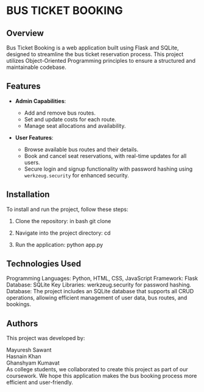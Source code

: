 # BUS TICKET BOOKING

## Overview
Bus Ticket Booking is a web application built using Flask and SQLite, designed to streamline the bus ticket reservation process. This project utilizes Object-Oriented Programming principles to ensure a structured and maintainable codebase.

## Features
- **Admin Capabilities**:
  - Add and remove bus routes.
  - Set and update costs for each route.
  - Manage seat allocations and availability.

- **User Features**:
  - Browse available bus routes and their details.
  - Book and cancel seat reservations, with real-time updates for all users.
  - Secure login and signup functionality with password hashing using `werkzeug.security` for enhanced security.

## Installation

To install and run the project, follow these steps:

1. Clone the repository:
   in bash
   git clone <repository-url>
   
2. Navigate into the project directory:
   cd <project-directory>
   
3. Run the application:
   python app.py

## Technologies Used
Programming Languages: Python, HTML, CSS, JavaScript
Framework: Flask
Database: SQLite
Key Libraries:
werkzeug.security for password hashing.
Database:
The project includes an SQLite database that supports all CRUD operations, allowing efficient management of user data, bus routes, and bookings.

## Authors
This project was developed by:

Mayuresh Sawant<br>
Hasnain Khan<br>
Ghanshyam Kumavat<br>
As college students, we collaborated to create this project as part of our coursework. We hope this application makes the bus booking process more efficient and user-friendly.
